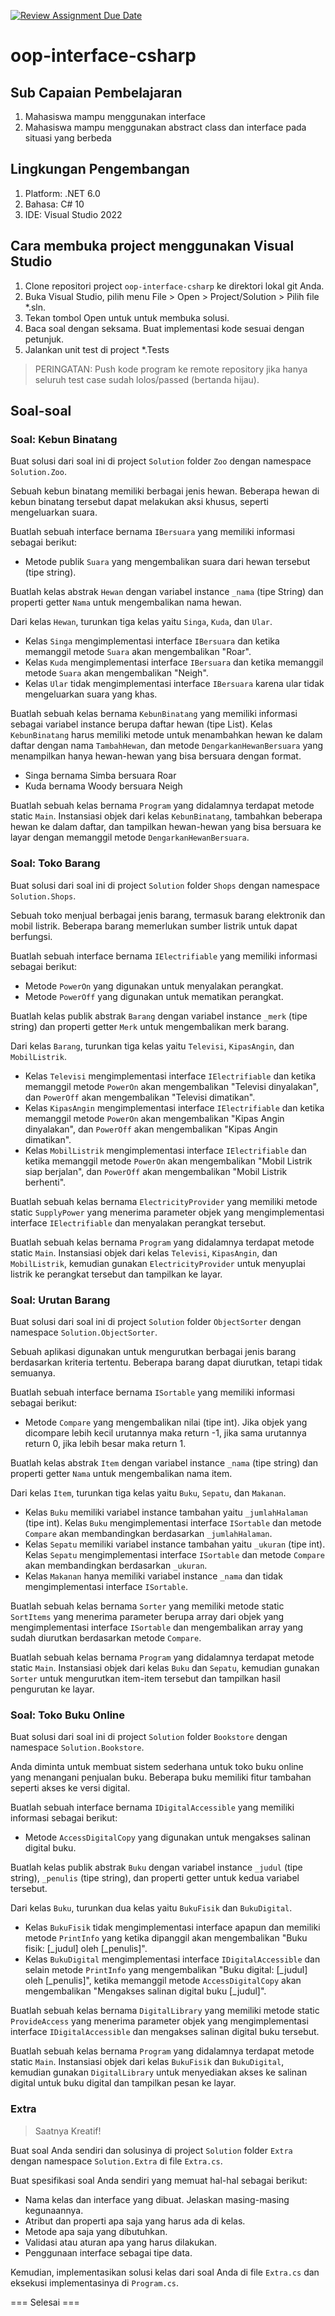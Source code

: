 [![Review Assignment Due Date](https://classroom.github.com/assets/deadline-readme-button-22041afd0340ce965d47ae6ef1cefeee28c7c493a6346c4f15d667ab976d596c.svg)](https://classroom.github.com/a/HUL_dBLZ)
# oop-interface-csharp

## Sub Capaian Pembelajaran

1. Mahasiswa mampu menggunakan interface
2. Mahasiswa mampu menggunakan abstract class dan interface pada situasi yang berbeda

## Lingkungan Pengembangan

1. Platform: .NET 6.0
2. Bahasa: C# 10
3. IDE: Visual Studio 2022

## Cara membuka project menggunakan Visual Studio

1. Clone repositori project `oop-interface-csharp` ke direktori lokal git Anda.
2. Buka Visual Studio, pilih menu File > Open > Project/Solution > Pilih file *.sln.
3. Tekan tombol Open untuk  untuk membuka solusi.
4. Baca soal dengan seksama. Buat implementasi kode sesuai dengan petunjuk.
6. Jalankan unit test di project *.Tests

> PERINGATAN: Push kode program ke remote repository jika hanya seluruh test case sudah lolos/passed (bertanda hijau).

## Soal-soal

### Soal: Kebun Binatang

Buat solusi dari soal ini di project `Solution` folder `Zoo` dengan namespace `Solution.Zoo`.

Sebuah kebun binatang memiliki berbagai jenis hewan. Beberapa hewan di kebun binatang tersebut dapat melakukan aksi khusus, seperti mengeluarkan suara.

Buatlah sebuah interface bernama `IBersuara` yang memiliki informasi sebagai berikut:
- Metode publik `Suara` yang mengembalikan suara dari hewan tersebut (tipe string).

Buatlah kelas abstrak `Hewan` dengan variabel instance `_nama` (tipe String) dan properti getter `Nama` untuk mengembalikan nama hewan.

Dari kelas `Hewan`, turunkan tiga kelas yaitu `Singa`, `Kuda`, dan `Ular`. 
- Kelas `Singa` mengimplementasi interface `IBersuara` dan ketika memanggil metode `Suara` akan mengembalikan "Roar".
- Kelas `Kuda` mengimplementasi interface `IBersuara` dan ketika memanggil metode `Suara` akan mengembalikan "Neigh".
- Kelas `Ular` tidak mengimplementasi interface `IBersuara` karena ular tidak mengeluarkan suara yang khas.

Buatlah sebuah kelas bernama `KebunBinatang` yang memiliki informasi sebagai variabel instance berupa daftar hewan (tipe List<Hewan>). Kelas `KebunBinatang` harus memiliki metode untuk menambahkan hewan ke dalam daftar dengan nama `TambahHewan`, dan metode `DengarkanHewanBersuara` yang menampilkan hanya hewan-hewan yang bisa bersuara dengan format.

- Singa bernama Simba bersuara Roar
- Kuda bernama Woody bersuara Neigh

Buatlah sebuah kelas bernama `Program` yang didalamnya terdapat metode static `Main`. Instansiasi objek dari kelas `KebunBinatang`, tambahkan beberapa hewan ke dalam daftar, dan tampilkan hewan-hewan yang bisa bersuara ke layar dengan memanggil metode `DengarkanHewanBersuara`.

### Soal: Toko Barang

Buat solusi dari soal ini di project `Solution` folder `Shops` dengan namespace `Solution.Shops`.

Sebuah toko menjual berbagai jenis barang, termasuk barang elektronik dan mobil listrik. Beberapa barang memerlukan sumber listrik untuk dapat berfungsi.

Buatlah sebuah interface bernama `IElectrifiable` yang memiliki informasi sebagai berikut:
- Metode `PowerOn` yang digunakan untuk menyalakan perangkat.
- Metode `PowerOff` yang digunakan untuk mematikan perangkat.

Buatlah kelas publik abstrak `Barang` dengan variabel instance `_merk` (tipe string) dan properti getter `Merk` untuk mengembalikan merk barang.

Dari kelas `Barang`, turunkan tiga kelas yaitu `Televisi`, `KipasAngin`, dan `MobilListrik`. 
- Kelas `Televisi` mengimplementasi interface `IElectrifiable` dan ketika memanggil metode `PowerOn` akan mengembalikan "Televisi dinyalakan", dan `PowerOff` akan mengembalikan "Televisi dimatikan".
- Kelas `KipasAngin` mengimplementasi interface `IElectrifiable` dan ketika memanggil metode `PowerOn` akan mengembalikan "Kipas Angin dinyalakan", dan `PowerOff` akan mengembalikan "Kipas Angin dimatikan".
- Kelas `MobilListrik` mengimplementasi interface `IElectrifiable` dan ketika memanggil metode `PowerOn` akan mengembalikan "Mobil Listrik siap berjalan", dan `PowerOff` akan mengembalikan "Mobil Listrik berhenti".

Buatlah sebuah kelas bernama `ElectricityProvider` yang memiliki metode static `SupplyPower` yang menerima parameter objek yang mengimplementasi interface `IElectrifiable` dan menyalakan perangkat tersebut.

Buatlah sebuah kelas bernama `Program` yang didalamnya terdapat metode static `Main`. Instansiasi objek dari kelas `Televisi`, `KipasAngin`, dan `MobilListrik`, kemudian gunakan `ElectricityProvider` untuk menyuplai listrik ke perangkat tersebut dan tampilkan ke layar.

### Soal: Urutan Barang

Buat solusi dari soal ini di project `Solution` folder `ObjectSorter` dengan namespace `Solution.ObjectSorter`.

Sebuah aplikasi digunakan untuk mengurutkan berbagai jenis barang berdasarkan kriteria tertentu. Beberapa barang dapat diurutkan, tetapi tidak semuanya.

Buatlah sebuah interface bernama `ISortable` yang memiliki informasi sebagai berikut:
- Metode `Compare` yang mengembalikan nilai (tipe int). Jika objek yang dicompare lebih kecil urutannya maka return -1, jika sama urutannya return 0, jika lebih besar maka return 1.

Buatlah kelas abstrak `Item` dengan variabel instance `_nama` (tipe string) dan properti getter `Nama` untuk mengembalikan nama item.

Dari kelas `Item`, turunkan tiga kelas yaitu `Buku`, `Sepatu`, dan `Makanan`. 
- Kelas `Buku` memiliki variabel instance tambahan yaitu `_jumlahHalaman` (tipe int). Kelas `Buku` mengimplementasi interface `ISortable` dan metode `Compare` akan membandingkan berdasarkan `_jumlahHalaman`.
- Kelas `Sepatu` memiliki variabel instance tambahan yaitu `_ukuran` (tipe int). Kelas `Sepatu` mengimplementasi interface `ISortable` dan metode `Compare` akan membandingkan berdasarkan `_ukuran`.
- Kelas `Makanan` hanya memiliki variabel instance `_nama` dan tidak mengimplementasi interface `ISortable`.

Buatlah sebuah kelas bernama `Sorter` yang memiliki metode static `SortItems` yang menerima parameter berupa array dari objek yang mengimplementasi interface `ISortable` dan mengembalikan array yang sudah diurutkan berdasarkan metode `Compare`.

Buatlah sebuah kelas bernama `Program` yang didalamnya terdapat metode static `Main`. Instansiasi objek dari kelas `Buku` dan `Sepatu`, kemudian gunakan `Sorter` untuk mengurutkan item-item tersebut dan tampilkan hasil pengurutan ke layar.

### Soal: Toko Buku Online

Buat solusi dari soal ini di project `Solution` folder `Bookstore` dengan namespace `Solution.Bookstore`.

Anda diminta untuk membuat sistem sederhana untuk toko buku online yang menangani penjualan buku. Beberapa buku memiliki fitur tambahan seperti akses ke versi digital.

Buatlah sebuah interface bernama `IDigitalAccessible` yang memiliki informasi sebagai berikut:
- Metode `AccessDigitalCopy` yang digunakan untuk mengakses salinan digital buku.

Buatlah kelas publik abstrak `Buku` dengan variabel instance `_judul` (tipe string), `_penulis` (tipe string), dan properti getter untuk kedua variabel tersebut.

Dari kelas `Buku`, turunkan dua kelas yaitu `BukuFisik` dan `BukuDigital`. 
- Kelas `BukuFisik` tidak mengimplementasi interface apapun dan memiliki metode `PrintInfo` yang ketika dipanggil akan mengembalikan "Buku fisik: [_judul] oleh [_penulis]".
- Kelas `BukuDigital` mengimplementasi interface `IDigitalAccessible` dan selain metode `PrintInfo` yang mengembalikan "Buku digital: [_judul] oleh [_penulis]", ketika memanggil metode `AccessDigitalCopy` akan mengembalikan "Mengakses salinan digital buku [_judul]".

Buatlah sebuah kelas bernama `DigitalLibrary` yang memiliki metode static `ProvideAccess` yang menerima parameter objek yang mengimplementasi interface `IDigitalAccessible` dan mengakses salinan digital buku tersebut.

Buatlah sebuah kelas bernama `Program` yang didalamnya terdapat metode static `Main`. Instansiasi objek dari kelas `BukuFisik` dan `BukuDigital`, kemudian gunakan `DigitalLibrary` untuk menyediakan akses ke salinan digital untuk buku digital dan tampilkan pesan ke layar.

### Extra

> Saatnya Kreatif!

Buat soal Anda sendiri dan solusinya di project `Solution` folder `Extra` dengan namespace `Solution.Extra` di file `Extra.cs`.

Buat spesifikasi soal Anda sendiri yang memuat hal-hal sebagai berikut:

- Nama kelas dan interface yang dibuat. Jelaskan masing-masing kegunaannya.
- Atribut dan properti apa saja yang harus ada di kelas.
- Metode apa saja yang dibutuhkan.
- Validasi atau aturan apa yang harus dilakukan.
- Penggunaan interface sebagai tipe data.

Kemudian, implementasikan solusi kelas dari soal Anda di file `Extra.cs` dan eksekusi implementasinya di `Program.cs`.

=== Selesai ===


